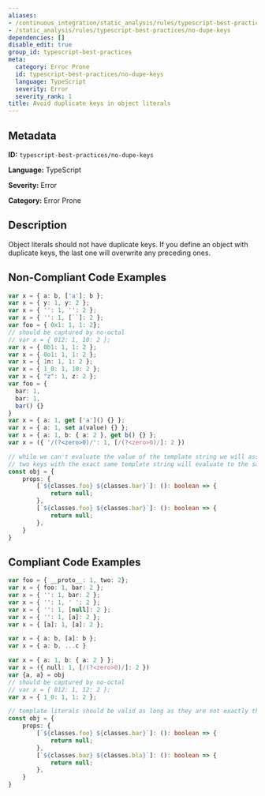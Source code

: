 ```yaml
---
aliases:
- /continuous_integration/static_analysis/rules/typescript-best-practices/no-dupe-keys
- /static_analysis/rules/typescript-best-practices/no-dupe-keys
dependencies: []
disable_edit: true
group_id: typescript-best-practices
meta:
  category: Error Prone
  id: typescript-best-practices/no-dupe-keys
  language: TypeScript
  severity: Error
  severity_rank: 1
title: Avoid duplicate keys in object literals
---
```

<!--  SOURCED FROM https://github.com/DataDog/datadog-static-analyzer-rule-docs -->


## Metadata
**ID:** `typescript-best-practices/no-dupe-keys`

**Language:** TypeScript

**Severity:** Error

**Category:** Error Prone

## Description
Object literals should not have duplicate keys. If you define an object with duplicate keys, the last one will overwrite any preceding ones.

## Non-Compliant Code Examples
```typescript
var x = { a: b, ['a']: b };
var x = { y: 1, y: 2 };
var x = { '': 1, '': 2 };
var x = { '': 1, [``]: 2 };
var foo = { 0x1: 1, 1: 2};
// should be captured by no-octal
// var x = { 012: 1, 10: 2 };
var x = { 0b1: 1, 1: 2 };
var x = { 0o1: 1, 1: 2 };
var x = { 1n: 1, 1: 2 };
var x = { 1_0: 1, 10: 2 };
var x = { "z": 1, z: 2 };
var foo = {
  bar: 1,
  bar: 1,
  bar() {}
}
var x = { a: 1, get ['a']() {} };
var x = { a: 1, set a(value) {} };
var x = { a: 1, b: { a: 2 }, get b() {} };
var x = ({ '/(?<zero>0)/': 1, [/(?<zero>0)/]: 2 })

// while we can't evaluate the value of the template string we will assume that
// two keys with the exact same template string will evaluate to the same key
const obj = {
    props: {
        [`${classes.foo} ${classes.bar}`]: (): boolean => {
            return null;
        },
        [`${classes.foo} ${classes.bar}`]: (): boolean => {
            return null;
        },
    }
}
```

## Compliant Code Examples
```typescript
var foo = { __proto__: 1, two: 2};
var x = { foo: 1, bar: 2 };
var x = { '': 1, bar: 2 };
var x = { '': 1, ' ': 2 };
var x = { '': 1, [null]: 2 };
var x = { '': 1, [a]: 2 };
var x = { [a]: 1, [a]: 2 };

var x = { a: b, [a]: b };
var x = { a: b, ...c }

var x = { a: 1, b: { a: 2 } };
var x = ({ null: 1, [/(?<zero>0)/]: 2 })
var {a, a} = obj
// should be captured by no-octal
// var x = { 012: 1, 12: 2 };
var x = { 1_0: 1, 1: 2 };

// template literals should be valid as long as they are not exactly the same
const obj = {
    props: {
        [`${classes.foo} ${classes.bar}`]: (): boolean => {
            return null;
        },
        [`${classes.baz} ${classes.bla}`]: (): boolean => {
            return null;
        },
    }
}
```
